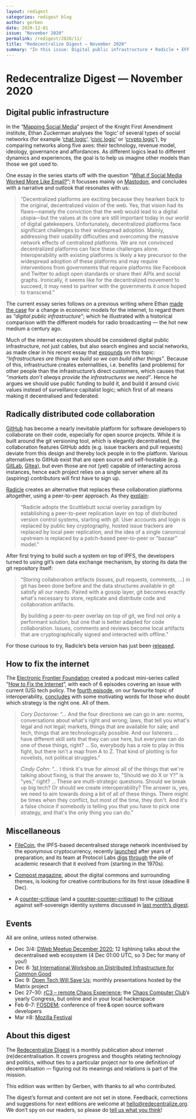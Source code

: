 ```yaml
---
layout: redigest
categories: redigest blog
author: gerben
date: 2020-12-01
issue: "November 2020"
permalink: /redigest/2020/11/
title: "Redecentralize Digest — November 2020"
summary: "In this issue: Digital public infrastructure • Radicle • EFF podcast"
---
```


Redecentralize Digest — November 2020
=====================================


## Digital public infrastructure

In the “[Mapping Social Media][]” project of the Knight First Amendment institute, Ethan Zuckerman analyses the ‘logic’ of several types of social networks (for example ‘[chat logic][]’, ‘[civic logic][]’ or ‘[crypto logic][]’), by comparing networks along five axes: their technology, revenue model, ideology, governance and affordances. As different logics lead to different dynamics and experiences, the goal is to help us imagine other models than those we got used to.

One essay in the series starts off with the question “[What if Social Media Worked More Like Email?][]”; it focusses mainly on [Mastodon][], and concludes with a narrative and outlook that resonates with us:

> “Decentralized platforms are exciting because they hearken back to the original, decentralized vision of the web. Yes, that vision had its flaws—namely the conviction that the web would lead to a digital utopia—but the values at its core are still important today in our world of digital gatekeepers. Unfortunately, decentralized platforms face significant challenges to their widespread adoption. Mainly, addressing their usability difficulties and overcoming the massive network effects of centralized platforms. We are not convinced decentralized platforms can face these challenges alone. Interoperability with existing platforms is likely a key precursor to the widespread adoption of these platforms and may require interventions from governments that require platforms like Facebook and Twitter to adopt open standards or share their APIs and social graphs. Ironically, it seems like for the decentralized movement to succeed, it may need to partner with the governments it once hoped to transcend.”

The current essay series follows on a previous writing where Ethan [made the case][] for a change in economic models for the internet, to regard them as *“digital public infrastructure”*; which he illustrated with a historical comparison with the different models for radio broadcasting — the hot new medium a century ago.

Much of the internet ecosystem should be considered digital public infrastructure, not just cables, but also search engines and social networks, as made clear in his recent essay that [expounds][] on this topic: *“Infrastructures are things we build so we can build other things”*. Because of this, infrastructure creates externalities, i.e. benefits (and problems) for other people than the infrastructure’s direct customers, which causes that *“markets don’t always provide the infrastructures we need”*. Hence he argues we should use public funding to build it, and build it around civic values instead of surveillance capitalist logic; which first of all means making it decentralised and federated.

[Mapping Social Media]: https://knightcolumbia.org/research/mapping-alternative-social-media
[chat logic]: https://knightcolumbia.org/content/chat-logic-when-you-need-a-living-room-and-not-a-town-square "Chat Logic: When You Want a Living Room, Not a Town Square · Ethan Zuckerman & Chand Rajendra-Nicolucci · 13 Nov 2020"
[civic logic]: https://knightcolumbia.org/content/civic-logic-social-media-with-opinion-and-purpose "Civic Logic: Social Media with Opinion and Purpose · Ethan Zuckerman & Chand Rajendra-Nicolucci · 20 Nov 2020"
[crypto logic]: https://knightcolumbia.org/content/mapping-social-media-crypto-logic-platforms-and-the-cautionary-tale-of-steemit "Crypto Logic Platforms and the Cautionary Tale of Steemit · Ethan Zuckerman & Chand Rajendra-Nicolucci · 28 Oct 2020"
[What if Social Media Worked More Like Email?]: https://knightcolumbia.org/content/what-if-social-media-worked-more-like-email "What if Social Media Worked More Like Email? · Ethan Zuckerman & Chand Rajendra-Nicolucci · 3 Nov 2020"
[Mastodon]: https://joinmastodon.org/ "Mastodon is software resembling Twitter, but federating like email, so the social network (the ‘Fediverse’) spans across independent instances."
[made the case]: https://knightcolumbia.org/content/the-case-for-digital-public-infrastructure "The Case for Digital Public Infrastructure · Ethan Zuckerman · 17 Jan 2020"
[expounds]: https://www.journalismliberty.org/publications/what-is-digital-public-infrastructure "What Is Digital Public Infrastructure? · Ethan Zuckerman / Journalism & Liberty · 17 Nov 2020"


## Radically distributed code collaboration

[GitHub][] has become a nearly inevitable platform for software developers to collaborate on their code, especially for open source projects. While it is built around the git versioning tool, which is elegantly decentralised, the collaboration features GitHub adds (e.g. issue trackers and pull requests) deviate from this design and thereby lock people in to the platform. Various alternatives to GitHub exist that are open source and self-hostable (e.g. [GitLab][], [Gitea][]), but even those are not (yet) capable of interacting across instances, hence each project relies on a single server where all its (aspiring) contributors will first have to sign up.

[Radicle][] creates an alternative that replaces these collaboration platforms altogether, using a peer-to-peer approach. As they [explain][]:

> “Radicle adopts the Scuttlebutt social overlay paradigm by establishing a peer-to-peer replication layer on top of distributed version control systems, starting with git. User accounts and login is replaced by public key cryptography, hosted issue trackers are replaced by local peer replication, and the idea of a single canonical upstream is replaced by a patch-based peer-to-peer or "bazaar" model.”

After first trying to build such a system on top of IPFS, the developers turned to using git’s own data exchange mechanism, by storing its data the git repository itself:

> “Storing collaboration artifacts (issues, pull requests, comments, ...) in git has been done before and the data structures available in git satisfy all our needs. Paired with a gossip layer, git becomes exactly what's necessary to store, replicate and distribute code and collaboration artifacts.
>
> By building a peer-to-peer overlay on top of git, we find not only a performant solution, but one that is better adapted for code collaboration. Issues, comments and reviews become local artifacts that are cryptographically signed and interacted with offline.”

For those curious to try, Radicle’s beta version has just been [released][].

[GitHub]: https://github.com/
[GitLab]: https://about.gitlab.com/
[Gitea]: https://gitea.io/
[Radicle]: https://radicle.xyz/
[explain]: https://docs.radicle.xyz/docs/understanding-radicle/why-radicle
[released]: https://twitter.com/radicle/status/1333403629961797635


## How to fix the internet

The [Electronic Frontier Foundation][] created a podcast mini-series called “[How to Fix the Internet][]”, with each of 6 episodes covering an issue with current (US) tech policy. The [fourth episode][], on our favourite topic of interoperability, [concludes][] with some motivating words for those who doubt which strategy is the right one. All of them.

> *Cory Doctorow*: “… And the four directions we can go in are: norms, conversations about what's right and wrong; laws, that tell you what's legal and not legal; markets, things that are available for sale; and tech, things that are technologically possible. And our listeners … have different skill sets that they can use here, but everyone can do one of these things, right? … So, everybody has a role to play in this fight, but there isn't a map from A to Z. That kind of plotting is for novelists, not political struggles.”
>
> *Cindy Cohn*: “… I think it's true for almost all of the things that we're talking about fixing, is that the answer to, "Should we do X or Y?" is "yes," right? … These are multi-strategic questions. Should we break up big tech? Or should we create interoperability? The answer is, yes, we need to aim towards doing a bit of all of these things. There might be times when they conflict, but most of the time, they don't. And it's a false choice if somebody is telling you that you have to pick one strategy, and that's the only thing you can do.”

[Electronic Frontier Foundation]: https://www.eff.org/
[How to Fix the Internet]: https://www.eff.org/deeplinks/2020/11/introducing-how-fix-internet-new-podcast-eff
[fourth episode]: https://www.eff.org/deeplinks/2020/11/podcast-episode-control-over-users-competitors-and-critics "Podcast Episode: Control Over Users, Competitors, and Critics"
[concludes]: https://ia801407.us.archive.org/10/items/eff-podcast-episode-4-interroperability/EFF_Podcast_Episode4_Interroperability.mp3#t=39:10


## Miscellaneous

- [FileCoin][], the IPFS-based decentralised storage network incentivised by the eponymous cryptocurrency, recently [launched][] after years of preparation; and its team at Protocol Labs [digs][] [through][] the pile of academic research that it evolved from (starting in the 1970s).

[FileCoin]: https://filecoin.io/
[launched]: https://filecoin.io/blog/journey-to-liftoff/ "The Journey to Filecoin Mainnet Liftoff · 29 Oct 2020"
[digs]: https://research.protocol.ai/blog/2020/a-research-perspective-on-filecoin/  "A Research Perspective on Filecoin ·  David Dalrymple et al / Protocol Labs · 16 Nov 2020"
[through]: https://research.protocol.ai/blog/2020/a-research-perspective-on-filecoin-part-two/ "A Research Perspective on Filecoin, Part Two · David Dalrymple et al / Protocol Labs · 23 Nov 2020"


- [Compost magazine][], about the digital commons and surrounding themes, is looking for creative contributions for its first issue (deadline 8 Dec).

[Compost magazine]: https://compost.digital/


- A [counter-critique][c1] (and a [counter-counter-critique][c2]) to the [critique][c3] against self-sovereign identity systems discussed in [last month’s digest][].

[c1]: https://identitywoman.net/self-sovereigh-identity-critique-critique/ "Self Sovereign Identity Critique, Critique. · Kaliya Young · 6 Nov 2020"
[c2]: https://www.philipsheldrake.com/2020/11/but-weve-spent-fifteen-years-working-on-this/ "But we’ve spent fifteen years working on this · Philip Sheldrake · 10 Nov 2020"
[c3]: https://generative-identity.org/the-dystopia-of-self-sovereign-identity-ssi/  "The dystopia of self-sovereign identity (SSI) · Philip Sheldrake / generative identity · 19 Oct 2020"
[last month’s digest]: https://redecentralize.org/redigest/2020/10#self-sovereign-identity-and-frictionless-dystopia


## Events

All are online, unless noted otherwise.

- Dec 3/4: [DWeb Meetup December 2020](https://www.eventbrite.com/e/dweb-meetup-december-2020-the-latest-in-the-dweb-ecosystem-tickets-130047907793); 12 lightning talks about the decentralised web ecosystem (4 Dec 01:00 UTC, so 3 Dec for many of you!)
- Dec 8: [1st International Workshop on Distributed Infrastructure for Common Good](https://dicg2020.github.io/)
- Dec 9: [Open Tech Will Save Us](https://matrix.org/open-tech-will-save-us/); monthly presentations hosted by the Matrix project
- Dec 27–30: [rC3 – remote Chaos Experience](https://events.ccc.de/2020/09/04/rc3-remote-chaos-experience/); the [Chaos Computer Club](https://www.ccc.de/)’s yearly Congress, but online and in your local hackerspace
- Feb 6–7: [FOSDEM](https://fosdem.org/); conference of free & open source software developers
- Mar ≥8: [Mozilla Festival](https://www.mozillafestival.org/)


## About this digest

The [Redecentralize Digest](https://redecentralize.org/redigest/) is a monthly publication about internet (re)decentralisation. It covers progress and thoughts relating technology and politics, without ties to a particular project nor to one definition of decentralisation — figuring out its meanings and relations is part of the mission.

This edition was written by Gerben, with thanks to all who contributed.

The digest’s format and content are not set in stone. Feedback, corrections and suggestions for next editions are welcome at <hello@redecentralize.org>. We don’t spy on our readers, so please do [tell us what you think](mailto:hello@redecentralize.org?subject=ReDigest%20feedback&body=I%20find%20ReDigest%20_____.%20It%20would%20be%20%28even%29%20better%20if%20_____.)!


